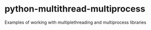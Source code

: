 # python-multithread-multiprocess
Examples of working with multiplethreading and multiprocess libraries
